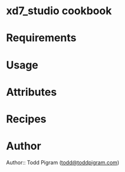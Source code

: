 # xd7_studio cookbook

# Requirements

# Usage

# Attributes

# Recipes

# Author

Author:: Todd Pigram (<todd@toddpigram.com>)
